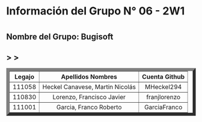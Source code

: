 ﻿<h1>Información del Grupo N° 06 - 2W1<h1>

<h2>Nombre del Grupo: Bugisoft<h2>


  <table style="width: 100%" border="8">
    <tr style="text-align: center">
        <th>Legajo</th>
        <th>Apellidos Nombres</th>
        <th>Cuenta Github</th>    
    </tr>
    <tr style="text-align: center;">
        <td>111058</td>
        <td>Heckel Canavese, Martin Nicolás</td>
        <td>MHeckel294</td>
    </tr>
    <tr style="text-align: center;">
        <td>110830</td>
        <td>Lorenzo, Francisco Javier</td>
        <td>franjlorenzo</td>>
    </tr>
    <tr style="text-align: center;">
        <td>111001</td>
        <td>Garcia, Franco Roberto</td>
        <td>GarciaFranco</td>>
    </tr>
    <tr>
    </tr>
    <tr>
    </tr>
</table>